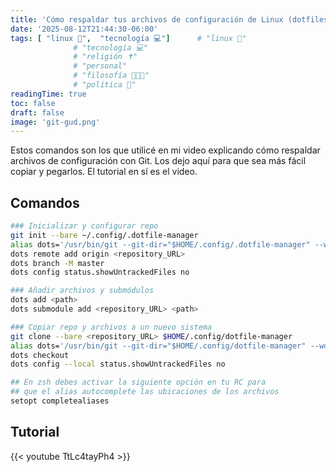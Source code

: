 ```yaml
---
title: 'Cómo respaldar tus archivos de configuración de Linux (dotfiles) con Git/Github'
date: '2025-08-12T21:44:30-06:00'
tags: [ "linux 🐧",  "tecnología 💻"]      # "linux 🐧"
              # "tecnología 💻"
              # "religión ✝️"
              # "personal"
              # "filosofía 👨‍👩‍👦"
              # "política 📜"
readingTime: true
toc: false
draft: false
image: 'git-gud.png'
---
```

Estos comandos son los que utilicé en mi video explicando
cómo respaldar archivos de configuración con Git. Los dejo
aquí para que sea más fácil copiar y pegarlos. El tutorial
en sí es el video.

## Comandos
```sh
### Inicializar y configurar repo
git init --bare ~/.config/.dotfile-manager
alias dots='/usr/bin/git --git-dir="$HOME/.config/.dotfile-manager" --work-tree="$HOME"' # añadir a RC
dots remote add origin <repository_URL> 
dots branch -M master
dots config status.showUntrackedFiles no

### Añadir archivos y submódulos
dots add <path>
dots submodule add <repository_URL> <path>

### Copiar repo y archivos a un nuevo sistema
git clone --bare <repository_URL> $HOME/.config/dotfile-manager
alias dots='/usr/bin/git --git-dir="$HOME/.config/dotfile-manager" --work-tree="$HOME"' # añadir a RC
dots checkout
dots config --local status.showUntrackedFiles no

## En zsh debes activar la siguiente opción en tu RC para
## que el alias autocomplete las ubicaciones de los archivos
setopt completealiases
```

## Tutorial
{{< youtube TtLc4tayPh4 >}}

